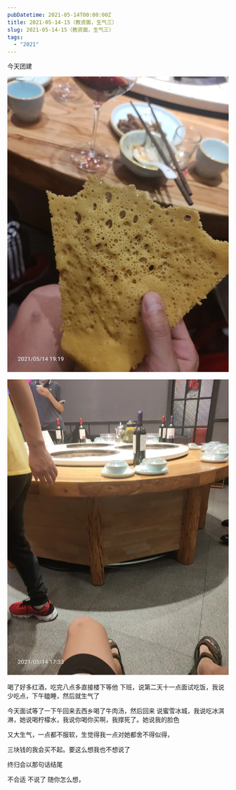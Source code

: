 ```yaml
---
pubDatetime: 2021-05-14T00:00:00Z
title: 2021-05-14-15（教资面，生气三）
slug: 2021-05-14-15（教资面，生气三）
tags:
  - "2021"
---
```


今天团建

![](../../img/6904315-7e232ed7ae7342cc.jpg)

![](../../img/6904315-570f8fb4317fbb63.jpg)

喝了好多红酒，吃完八点多直接楼下等他
下班，说第二天十一点面试吃饭，我说少吃点，下午瞌睡，然后就生气了

今天面试等了一下午回来去西乡喝了牛肉汤，然后回来
说蜜雪冰城，我说吃冰淇淋，她说喝柠檬水，我说你喝你买啊，我撑死了。她说我的脸色

又大生气，一点都不服软，生觉得我一点对她都舍不得似得，

三块钱的我会买不起。要这么想我也不想说了

终归会以那句话结尾

不合适 不说了 随你怎么想，
